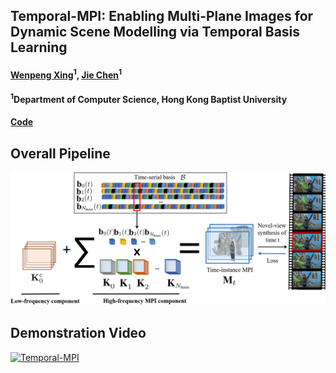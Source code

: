 ## Temporal-MPI: Enabling Multi-Plane Images for Dynamic Scene Modelling via Temporal Basis Learning
#### [Wenpeng Xing](https://Derry-Xing.github.io/)<sup>1</sup>, [Jie Chen](https://jchenhkg.github.io/)<sup>1</sup> <br>
####  <sup>1</sup>Department of Computer Science, Hong Kong Baptist University  
#### [Code](https://github.com/TigerYuHuzi/Temporal_MPI)

## Overall Pipeline

<div style="text-align: center"><img src="pipelines_6_2.png" width="580"/></div>

## Demonstration Video

[![Temporal-MPI](https://res.cloudinary.com/marcomontalbano/image/upload/v1658209477/video_to_markdown/images/youtube--sK83mtPUIc4-c05b58ac6eb4c4700831b2b3070cd403.jpg)](https://youtu.be/sK83mtPUIc4 "Temporal-MPI")


